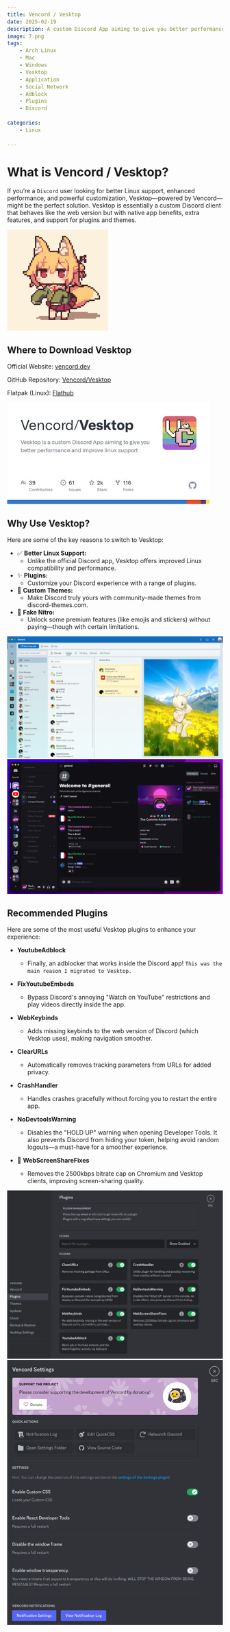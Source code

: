 ```yaml
---
title: Vencord / Vesktop
date: 2025-02-19
description: A custom Discord App aiming to give you better performance and improve linux support
image: 7.png
tags:
    - Arch Linux
    - Mac
    - Windows
    - Vesktop
    - Application
    - Social Network
    - Adblock
    - Plugins
    - Discord

categories:
    - Linux

---
```


# What is Vencord / Vesktop?

If you’re a `Discord` user looking for better Linux support, enhanced performance, and powerful customization, Vesktop—powered by Vencord—might be the perfect solution. Vesktop is essentially a custom Discord client that behaves like the web version but with native app benefits, extra features, and support for plugins and themes.

![Mascot](4.png)

## Where to Download Vesktop

Official Website: [vencord.dev](https://vencord.dev/)

GitHub Repository: [Vencord/Vesktop](https://github.com/Vencord/Vesktop)

Flatpak (Linux): [Flathub](https://flathub.org/apps/dev.vencord.Vesktop)

![Github](1.jpg)

## Why Use Vesktop?


Here are some of the key reasons to switch to Vesktop:

* ✅ <b>Better Linux Support:</b>
  * Unlike the official Discord app, Vesktop offers improved Linux compatibility and performance.
* ✨ <b>Plugins:</b>
  * Customize your Discord experience with a range of plugins.
* 🎨 <b>Custom Themes:</b>
  * Make Discord truly yours with community-made themes from discord-themes.com.
* 🚀 <b>Fake Nitro:</b>
  * Unlock some premium features (like emojis and stickers) without paying—though with certain limitations.

![Outlook Theme](5.png)
![Ultra Theme](6.png)

## Recommended Plugins

Here are some of the most useful Vesktop plugins to enhance your experience:

* <b>YoutubeAdblock</b>
  * Finally, an adblocker that works inside the Discord app! `This was the main reason I migrated to Vesktop.`

* <b>FixYoutubeEmbeds</b>
  * Bypass Discord's annoying "Watch on YouTube" restrictions and play videos directly inside the app.

* <b>WebKeybinds</b>
  * Adds missing keybinds to the web version of Discord (which Vesktop uses), making navigation smoother.

* <b>ClearURLs</b>
  * Automatically removes tracking parameters from URLs for added privacy.

* <b>CrashHandler</b>
  * Handles crashes gracefully without forcing you to restart the entire app.

* <b>NoDevtoolsWarning</b>
  * Disables the "HOLD UP" warning when opening Developer Tools. It also prevents Discord from hiding your token, helping avoid random logouts—a must-have for a smoother experience.

* 📡 <b>WebScreenShareFixes</b>
  * Removes the 2500kbps bitrate cap on Chromium and Vesktop clients, improving screen-sharing quality.

![Plugins](2.png)
![Setup](3.png)
